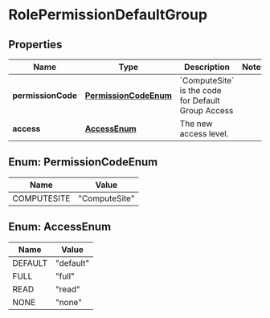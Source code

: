 

# RolePermissionDefaultGroup

## Properties

Name | Type | Description | Notes
------------ | ------------- | ------------- | -------------
**permissionCode** | [**PermissionCodeEnum**](#PermissionCodeEnum) | &#x60;ComputeSite&#x60; is the code for Default Group Access | 
**access** | [**AccessEnum**](#AccessEnum) | The new access level. | 



## Enum: PermissionCodeEnum

Name | Value
---- | -----
COMPUTESITE | &quot;ComputeSite&quot;



## Enum: AccessEnum

Name | Value
---- | -----
DEFAULT | &quot;default&quot;
FULL | &quot;full&quot;
READ | &quot;read&quot;
NONE | &quot;none&quot;




